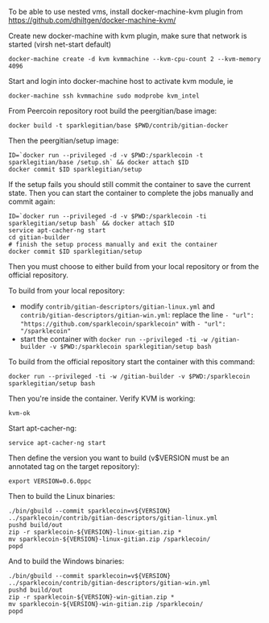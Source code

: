 To be able to use nested vms, install docker-machine-kvm plugin from https://github.com/dhiltgen/docker-machine-kvm/

Create new docker-machine with kvm plugin, make sure that network is started (virsh net-start default)

	docker-machine create -d kvm kvmmachine --kvm-cpu-count 2 --kvm-memory 4096

Start and login into docker-machine host to activate kvm module, ie

	docker-machine ssh kvmmachine sudo modprobe kvm_intel

From Peercoin repository root build the peergitian/base image:

	docker build -t sparklegitian/base $PWD/contrib/gitian-docker

Then the peergitian/setup image:

	ID=`docker run --privileged -d -v $PWD:/sparklecoin -t sparklegitian/base /setup.sh` && docker attach $ID
	docker commit $ID sparklegitian/setup

If the setup fails you should still commit the container to save the current state. Then you can start the container to complete the jobs manually and commit again:

	ID=`docker run --privileged -d -v $PWD:/sparklecoin -ti sparklegitian/setup bash` && docker attach $ID
	service apt-cacher-ng start
	cd gitian-builder
	# finish the setup process manually and exit the container
	docker commit $ID sparklegitian/setup

Then you must choose to either build from your local repository or from the official repository.

To build from your local repository:

* modify `contrib/gitian-descriptors/gitian-linux.yml` and `contrib/gitian-descriptors/gitian-win.yml`: replace the line `- "url": "https://github.com/sparklecoin/sparklecoin"` with `- "url": "/sparklecoin"`
* start the container with `docker run --privileged -ti -w /gitian-builder -v $PWD:/sparklecoin sparklegitian/setup bash`

To build from the official repository start the container with this command:

	docker run --privileged -ti -w /gitian-builder -v $PWD:/sparklecoin sparklegitian/setup bash

Then you're inside the container. Verify KVM is working:

	kvm-ok

Start apt-cacher-ng:

	service apt-cacher-ng start

Then define the version you want to build (v$VERSION must be an annotated tag on the target repository):

	export VERSION=0.6.0ppc

Then to build the Linux binaries:

	./bin/gbuild --commit sparklecoin=v${VERSION} ../sparklecoin/contrib/gitian-descriptors/gitian-linux.yml
	pushd build/out
	zip -r sparklecoin-${VERSION}-linux-gitian.zip *
	mv sparklecoin-${VERSION}-linux-gitian.zip /sparklecoin/
	popd

And to build the Windows binaries:

	./bin/gbuild --commit sparklecoin=v${VERSION} ../sparklecoin/contrib/gitian-descriptors/gitian-win.yml
	pushd build/out
	zip -r sparklecoin-${VERSION}-win-gitian.zip *
	mv sparklecoin-${VERSION}-win-gitian.zip /sparklecoin/
	popd
